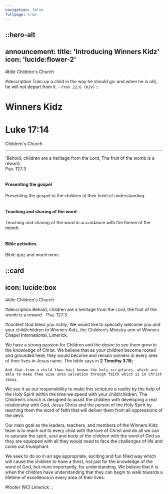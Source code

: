 ```yaml
---
navigation: false
fullpage: true
---
```



::hero-alt
---
announcement:
  title: 'Introducing Winners Kidz'
  icon: 'lucide:flower-2'
---

#title
Children's Church

#description
Train up a child in the way he should go: and when he is old, he will not depart from it. - `Prov 22:6 (KJV)`
::




<!-- source: https://github.com/mfg888/Responsive-Tailwind-CSS-Grid/blob/main/index.html -->

<div class="text-center p-10">
    <h1 class="font-bold text-4xl mb-4">Winners Kidz</h1>
    <h1 class="text-3xl">Luke 17:14</h1>
</div>









<section
  class="ezy__howitworks9 light py-14 md:py-24 bg-white"
>



  <div class="container px-4">
    <div class="grid grid-cols-12">
      <div class="col-span-12">
        <div class="text-center">
          <span class="text-3xl font-extrabold text-gray-600 sm:text-4xl xl:text-5xl bg-rose-600 bg-clip-text text-transparent">
          Children's Church
        </span>
        <hr class="mt-4 h-1.5 w-32 border-none bg-rose-600 sm:mx-auto sm:mt-8" />
          <p class="text-[17px] leading-normal opacity-80">
            'Behold, children are a heritage from the Lord, The fruit of the womb is a reward. <br> Psa. 127:3
          </p>
        </div>
      </div>
      <!-- card start's -->
      <div class="col-span-12 md:col-span-4 mt-8 md:mt-16">
        <div class="flex flex-col text-center h-full p-6 md:p-12">
          <div class="grow">
            <img
              src="https://cdn.easyfrontend.com/pictures/icons/one.png"
              alt=""
              class="w-24 h-24 mx-auto"
            />
            <h4 class="my-4 font-bold text-2xl">Presenting the gospel</h4>
            <p class="opacity-75 mb-2">
              Presenting the gospel to the children at their level of understanding.
            </p>
          </div>
        </div>
      </div>
      <!-- card end's -->
      <!-- card start's -->
      <div class="col-span-12 md:col-span-4 mt-8 md:mt-16">
        <div class="flex flex-col text-center h-full p-6 md:p-12">
          <div class="grow">
            <img
              src="https://cdn.easyfrontend.com/pictures/icons/two.png"
              alt=""
              class="w-24 h-24 mx-auto"
            />
            <h4 class="my-4 font-bold text-2xl">Teaching and sharing of the word</h4>
            <p class="opacity-75 mb-2">
              Teaching and sharing of the word in accordance with the theme of the month.
            </p>
          </div>
        </div>
      </div>
      <!-- card end's -->
      <!-- card start's -->
      <div class="col-span-12 md:col-span-4 mt-8 md:mt-16">
        <div class="flex flex-col text-center h-full p-6 md:p-12">
          <div class="grow">
            <img
              src="https://cdn.easyfrontend.com/pictures/icons/three.png"
              alt=""
              class="w-24 h-24 mx-auto"
            />
            <h4 class="my-4 font-bold text-2xl">Bible activities</h4>
            <p class="opacity-75 mb-2">
              Bible quiz and much more.
            </p>
          </div>
        </div>
      </div>
      <!-- card end's -->
    </div>
  </div>
</section>




::card
---
icon: lucide:box
---

#title
Children's Church

#description
Behold, children are a heritage from the Lord, the fruit of the womb is a reward - Psa. 127:3.

#content
God bless you richly; We would like to specially welcome you and your child/children to Winners Kidz, the Children‘s Ministry arm of Winners Chapel International, Limerick. <br>

We have a strong passion for Children and the desire to see them grow in the knowledge of Christ. We believe that as your children become rooted and grounded here, they would become and remain winners in every area of their lives in Jesus name. The bible says in **2 Timothy 3:15;** <br> 

`And that from a child thou hast known the holy scriptures, which are able to make thee wise unto salvation through faith which is in Christ Jesus`.

We see it as our responsibility to make this scripture a reality by the help of the Holy Spirit within the time we spend with your child/children. The Children‘s church is designed to assist the children with developing a real relationship with God, Jesus Christ and the person of the Holy Spirit by teaching them the word of faith that will deliver them from all oppressions of the devil. <br>

Our main goal as the leaders, teachers, and members of the Winners Kidz team is to reach out to every child with the love of Christ and do all we can to saturate the spirit, soul and body of the children with the word of God so they are equipped with all they would need to face the challenges of life and come out triumphant. <br>

We seek to do so in an age appropriate, exciting and fun filled way which will cause the children to have a thirst, not just for the knowledge of the word of God, but more importantly, for understanding. We believe that it is when the children have understanding that they can begin to walk towards a lifetime of excellence in every area of their lives.

#footer
WCI Limerick
::
